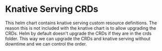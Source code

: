 Knative Serving CRDs
=====================

This helm chart contains knative serving custom resource definitions. The reason this is not included 
with the knative chart is to allow upgrading the CRDs. Helm by default doesn't upgrade the CRDs if they
are in the crds folder. This way we can upgrade the CRDs and knative serving without downtime and we can
control the order.

